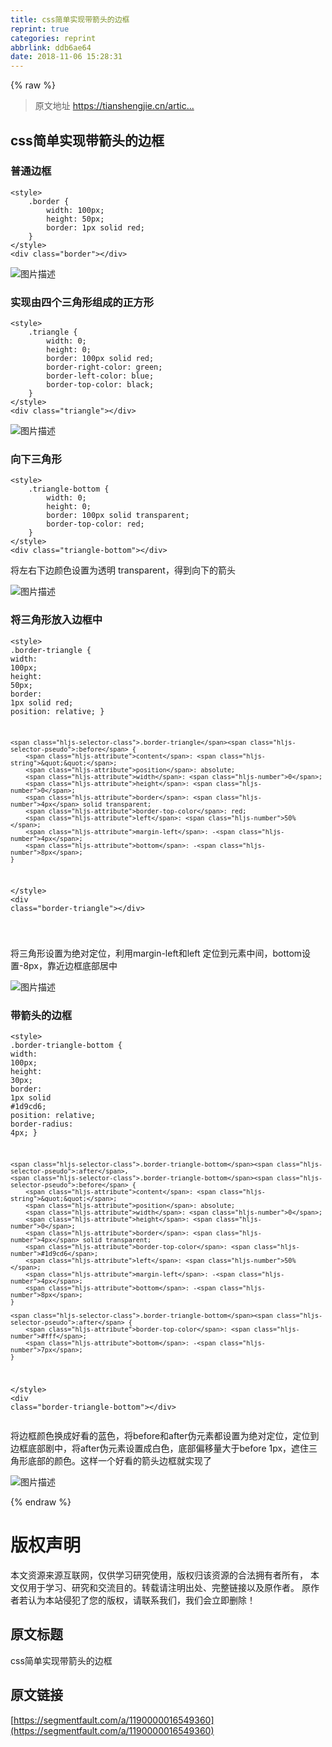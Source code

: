 ```yaml
---
title: css简单实现带箭头的边框
reprint: true
categories: reprint
abbrlink: ddb6ae64
date: 2018-11-06 15:28:31
---
```


{% raw %}
<blockquote>&#x539F;&#x6587;&#x5730;&#x5740; <a href="https://tianshengjie.cn/article/6" rel="nofollow noreferrer" target="_blank">https://tianshengjie.cn/artic...</a></blockquote><h2 id="articleHeader0">css&#x7B80;&#x5355;&#x5B9E;&#x73B0;&#x5E26;&#x7BAD;&#x5934;&#x7684;&#x8FB9;&#x6846;</h2><h3 id="articleHeader1">&#x666E;&#x901A;&#x8FB9;&#x6846;</h3><div class="widget-codetool" style="display:none"><div class="widget-codetool--inner"><span class="selectCode code-tool" data-toggle="tooltip" data-placement="top" title="" data-original-title="&#x5168;&#x9009;"></span> <span type="button" class="copyCode code-tool" data-toggle="tooltip" data-placement="top" data-clipboard-text="&lt;style&gt;
    .border {
        width: 100px;
        height: 50px;
        border: 1px solid red;
    }
&lt;/style&gt;
&lt;div class=&quot;border&quot;&gt;&lt;/div&gt;" title="" data-original-title="&#x590D;&#x5236;"></span> <span type="button" class="saveToNote code-tool" data-toggle="tooltip" data-placement="top" title="" data-original-title="&#x653E;&#x8FDB;&#x7B14;&#x8BB0;"></span></div></div><pre class="hljs xml"><code><span class="hljs-tag">&lt;<span class="hljs-name">style</span>&gt;</span><span class="css">
    <span class="hljs-selector-class">.border</span> {
        <span class="hljs-attribute">width</span>: <span class="hljs-number">100px</span>;
        <span class="hljs-attribute">height</span>: <span class="hljs-number">50px</span>;
        <span class="hljs-attribute">border</span>: <span class="hljs-number">1px</span> solid red;
    }
</span><span class="hljs-tag">&lt;/<span class="hljs-name">style</span>&gt;</span>
<span class="hljs-tag">&lt;<span class="hljs-name">div</span> <span class="hljs-attr">class</span>=<span class="hljs-string">&quot;border&quot;</span>&gt;</span><span class="hljs-tag">&lt;/<span class="hljs-name">div</span>&gt;</span></code></pre><p><span class="img-wrap"><img data-src="/img/bVbhBts?w=260&amp;h=136" src="https://static.alili.tech/img/bVbhBts?w=260&amp;h=136" alt="&#x56FE;&#x7247;&#x63CF;&#x8FF0;" title="&#x56FE;&#x7247;&#x63CF;&#x8FF0;" style="cursor:pointer;display:inline"></span></p><h3 id="articleHeader2">&#x5B9E;&#x73B0;&#x7531;&#x56DB;&#x4E2A;&#x4E09;&#x89D2;&#x5F62;&#x7EC4;&#x6210;&#x7684;&#x6B63;&#x65B9;&#x5F62;</h3><div class="widget-codetool" style="display:none"><div class="widget-codetool--inner"><span class="selectCode code-tool" data-toggle="tooltip" data-placement="top" title="" data-original-title="&#x5168;&#x9009;"></span> <span type="button" class="copyCode code-tool" data-toggle="tooltip" data-placement="top" data-clipboard-text="&lt;style&gt;
    .triangle {
        width: 0;
        height: 0;
        border: 100px solid red;
        border-right-color: green;
        border-left-color: blue;
        border-top-color: black;
    }
&lt;/style&gt;
&lt;div class=&quot;triangle&quot;&gt;&lt;/div&gt;
" title="" data-original-title="&#x590D;&#x5236;"></span> <span type="button" class="saveToNote code-tool" data-toggle="tooltip" data-placement="top" title="" data-original-title="&#x653E;&#x8FDB;&#x7B14;&#x8BB0;"></span></div></div><pre class="hljs xml"><code><span class="hljs-tag">&lt;<span class="hljs-name">style</span>&gt;</span><span class="css">
    <span class="hljs-selector-class">.triangle</span> {
        <span class="hljs-attribute">width</span>: <span class="hljs-number">0</span>;
        <span class="hljs-attribute">height</span>: <span class="hljs-number">0</span>;
        <span class="hljs-attribute">border</span>: <span class="hljs-number">100px</span> solid red;
        <span class="hljs-attribute">border-right-color</span>: green;
        <span class="hljs-attribute">border-left-color</span>: blue;
        <span class="hljs-attribute">border-top-color</span>: black;
    }
</span><span class="hljs-tag">&lt;/<span class="hljs-name">style</span>&gt;</span>
<span class="hljs-tag">&lt;<span class="hljs-name">div</span> <span class="hljs-attr">class</span>=<span class="hljs-string">&quot;triangle&quot;</span>&gt;</span><span class="hljs-tag">&lt;/<span class="hljs-name">div</span>&gt;</span>
</code></pre><p><span class="img-wrap"><img data-src="/img/bVbhBtB?w=414&amp;h=430" src="https://static.alili.tech/img/bVbhBtB?w=414&amp;h=430" alt="&#x56FE;&#x7247;&#x63CF;&#x8FF0;" title="&#x56FE;&#x7247;&#x63CF;&#x8FF0;" style="cursor:pointer;display:inline"></span></p><h3 id="articleHeader3">&#x5411;&#x4E0B;&#x4E09;&#x89D2;&#x5F62;</h3><div class="widget-codetool" style="display:none"><div class="widget-codetool--inner"><span class="selectCode code-tool" data-toggle="tooltip" data-placement="top" title="" data-original-title="&#x5168;&#x9009;"></span> <span type="button" class="copyCode code-tool" data-toggle="tooltip" data-placement="top" data-clipboard-text="&lt;style&gt;
    .triangle-bottom {
        width: 0;
        height: 0;
        border: 100px solid transparent;
        border-top-color: red;
    }
&lt;/style&gt;
&lt;div class=&quot;triangle-bottom&quot;&gt;&lt;/div&gt;" title="" data-original-title="&#x590D;&#x5236;"></span> <span type="button" class="saveToNote code-tool" data-toggle="tooltip" data-placement="top" title="" data-original-title="&#x653E;&#x8FDB;&#x7B14;&#x8BB0;"></span></div></div><pre class="hljs xml"><code><span class="hljs-tag">&lt;<span class="hljs-name">style</span>&gt;</span><span class="css">
    <span class="hljs-selector-class">.triangle-bottom</span> {
        <span class="hljs-attribute">width</span>: <span class="hljs-number">0</span>;
        <span class="hljs-attribute">height</span>: <span class="hljs-number">0</span>;
        <span class="hljs-attribute">border</span>: <span class="hljs-number">100px</span> solid transparent;
        <span class="hljs-attribute">border-top-color</span>: red;
    }
</span><span class="hljs-tag">&lt;/<span class="hljs-name">style</span>&gt;</span>
<span class="hljs-tag">&lt;<span class="hljs-name">div</span> <span class="hljs-attr">class</span>=<span class="hljs-string">&quot;triangle-bottom&quot;</span>&gt;</span><span class="hljs-tag">&lt;/<span class="hljs-name">div</span>&gt;</span></code></pre><p>&#x5C06;&#x5DE6;&#x53F3;&#x4E0B;&#x8FB9;&#x989C;&#x8272;&#x8BBE;&#x7F6E;&#x4E3A;&#x900F;&#x660E; transparent&#xFF0C;&#x5F97;&#x5230;&#x5411;&#x4E0B;&#x7684;&#x7BAD;&#x5934;</p><p><span class="img-wrap"><img data-src="/img/bVbhBtK?w=426&amp;h=236" src="https://static.alili.tech/img/bVbhBtK?w=426&amp;h=236" alt="&#x56FE;&#x7247;&#x63CF;&#x8FF0;" title="&#x56FE;&#x7247;&#x63CF;&#x8FF0;" style="cursor:pointer;display:inline"></span></p><h3 id="articleHeader4">&#x5C06;&#x4E09;&#x89D2;&#x5F62;&#x653E;&#x5165;&#x8FB9;&#x6846;&#x4E2D;</h3><div class="widget-codetool" style="display:none"><div class="widget-codetool--inner"><span class="selectCode code-tool" data-toggle="tooltip" data-placement="top" title="" data-original-title="&#x5168;&#x9009;"></span> <span type="button" class="copyCode code-tool" data-toggle="tooltip" data-placement="top" data-clipboard-text="&lt;style&gt;
    .border-triangle {
        width: 100px;
        height: 50px;
        border: 1px solid red;
        position: relative;
    }

    .border-triangle:before {
        content: &quot;&quot;;
        position: absolute;
        width: 0;
        height: 0;
        border: 4px solid transparent;
        border-top-color: red;
        left: 50%;
        margin-left: -4px;
        bottom: -8px;
    }
&lt;/style&gt;
&lt;div class=&quot;border-triangle&quot;&gt;&lt;/div&gt;

" title="" data-original-title="&#x590D;&#x5236;"></span> <span type="button" class="saveToNote code-tool" data-toggle="tooltip" data-placement="top" title="" data-original-title="&#x653E;&#x8FDB;&#x7B14;&#x8BB0;"></span></div></div><pre class="hljs xml"><code><span class="hljs-tag">&lt;<span class="hljs-name">style</span>&gt;</span><span class="css">
    <span class="hljs-selector-class">.border-triangle</span> {
        <span class="hljs-attribute">width</span>: <span class="hljs-number">100px</span>;
        <span class="hljs-attribute">height</span>: <span class="hljs-number">50px</span>;
        <span class="hljs-attribute">border</span>: <span class="hljs-number">1px</span> solid red;
        <span class="hljs-attribute">position</span>: relative;
    }

    <span class="hljs-selector-class">.border-triangle</span><span class="hljs-selector-pseudo">:before</span> {
        <span class="hljs-attribute">content</span>: <span class="hljs-string">&quot;&quot;</span>;
        <span class="hljs-attribute">position</span>: absolute;
        <span class="hljs-attribute">width</span>: <span class="hljs-number">0</span>;
        <span class="hljs-attribute">height</span>: <span class="hljs-number">0</span>;
        <span class="hljs-attribute">border</span>: <span class="hljs-number">4px</span> solid transparent;
        <span class="hljs-attribute">border-top-color</span>: red;
        <span class="hljs-attribute">left</span>: <span class="hljs-number">50%</span>;
        <span class="hljs-attribute">margin-left</span>: -<span class="hljs-number">4px</span>;
        <span class="hljs-attribute">bottom</span>: -<span class="hljs-number">8px</span>;
    }
</span><span class="hljs-tag">&lt;/<span class="hljs-name">style</span>&gt;</span>
<span class="hljs-tag">&lt;<span class="hljs-name">div</span> <span class="hljs-attr">class</span>=<span class="hljs-string">&quot;border-triangle&quot;</span>&gt;</span><span class="hljs-tag">&lt;/<span class="hljs-name">div</span>&gt;</span>

</code></pre><p>&#x5C06;&#x4E09;&#x89D2;&#x5F62;&#x8BBE;&#x7F6E;&#x4E3A;&#x7EDD;&#x5BF9;&#x5B9A;&#x4F4D;&#xFF0C;&#x5229;&#x7528;margin-left&#x548C;left &#x5B9A;&#x4F4D;&#x5230;&#x5143;&#x7D20;&#x4E2D;&#x95F4;&#xFF0C;bottom&#x8BBE;&#x7F6E;-8px&#xFF0C;&#x9760;&#x8FD1;&#x8FB9;&#x6846;&#x5E95;&#x90E8;&#x5C45;&#x4E2D;</p><p><span class="img-wrap"><img data-src="/img/bVbhBtS?w=244&amp;h=156" src="https://static.alili.tech/img/bVbhBtS?w=244&amp;h=156" alt="&#x56FE;&#x7247;&#x63CF;&#x8FF0;" title="&#x56FE;&#x7247;&#x63CF;&#x8FF0;" style="cursor:pointer;display:inline"></span></p><h3 id="articleHeader5">&#x5E26;&#x7BAD;&#x5934;&#x7684;&#x8FB9;&#x6846;</h3><div class="widget-codetool" style="display:none"><div class="widget-codetool--inner"><span class="selectCode code-tool" data-toggle="tooltip" data-placement="top" title="" data-original-title="&#x5168;&#x9009;"></span> <span type="button" class="copyCode code-tool" data-toggle="tooltip" data-placement="top" data-clipboard-text="&lt;style&gt;
    .border-triangle-bottom {
        width: 100px;
        height: 30px;
        border: 1px solid #1d9cd6;
        position: relative;
        border-radius: 4px;
    }

    .border-triangle-bottom:after,
    .border-triangle-bottom:before {
        content: &quot;&quot;;
        position: absolute;
        width: 0;
        height: 0;
        border: 4px solid transparent;
        border-top-color: #1d9cd6;
        left: 50%;
        margin-left: -4px;
        bottom: -8px;
    }

    .border-triangle-bottom:after {
        border-top-color: #fff;
        bottom: -7px;
    }
&lt;/style&gt;
&lt;div class=&quot;border-triangle-bottom&quot;&gt;&lt;/div&gt;" title="" data-original-title="&#x590D;&#x5236;"></span> <span type="button" class="saveToNote code-tool" data-toggle="tooltip" data-placement="top" title="" data-original-title="&#x653E;&#x8FDB;&#x7B14;&#x8BB0;"></span></div></div><pre class="hljs xml"><code><span class="hljs-tag">&lt;<span class="hljs-name">style</span>&gt;</span><span class="css">
    <span class="hljs-selector-class">.border-triangle-bottom</span> {
        <span class="hljs-attribute">width</span>: <span class="hljs-number">100px</span>;
        <span class="hljs-attribute">height</span>: <span class="hljs-number">30px</span>;
        <span class="hljs-attribute">border</span>: <span class="hljs-number">1px</span> solid <span class="hljs-number">#1d9cd6</span>;
        <span class="hljs-attribute">position</span>: relative;
        <span class="hljs-attribute">border-radius</span>: <span class="hljs-number">4px</span>;
    }

    <span class="hljs-selector-class">.border-triangle-bottom</span><span class="hljs-selector-pseudo">:after</span>,
    <span class="hljs-selector-class">.border-triangle-bottom</span><span class="hljs-selector-pseudo">:before</span> {
        <span class="hljs-attribute">content</span>: <span class="hljs-string">&quot;&quot;</span>;
        <span class="hljs-attribute">position</span>: absolute;
        <span class="hljs-attribute">width</span>: <span class="hljs-number">0</span>;
        <span class="hljs-attribute">height</span>: <span class="hljs-number">0</span>;
        <span class="hljs-attribute">border</span>: <span class="hljs-number">4px</span> solid transparent;
        <span class="hljs-attribute">border-top-color</span>: <span class="hljs-number">#1d9cd6</span>;
        <span class="hljs-attribute">left</span>: <span class="hljs-number">50%</span>;
        <span class="hljs-attribute">margin-left</span>: -<span class="hljs-number">4px</span>;
        <span class="hljs-attribute">bottom</span>: -<span class="hljs-number">8px</span>;
    }

    <span class="hljs-selector-class">.border-triangle-bottom</span><span class="hljs-selector-pseudo">:after</span> {
        <span class="hljs-attribute">border-top-color</span>: <span class="hljs-number">#fff</span>;
        <span class="hljs-attribute">bottom</span>: -<span class="hljs-number">7px</span>;
    }
</span><span class="hljs-tag">&lt;/<span class="hljs-name">style</span>&gt;</span>
<span class="hljs-tag">&lt;<span class="hljs-name">div</span> <span class="hljs-attr">class</span>=<span class="hljs-string">&quot;border-triangle-bottom&quot;</span>&gt;</span><span class="hljs-tag">&lt;/<span class="hljs-name">div</span>&gt;</span></code></pre><p>&#x5C06;&#x8FB9;&#x6846;&#x989C;&#x8272;&#x6362;&#x6210;&#x597D;&#x770B;&#x7684;&#x84DD;&#x8272;&#xFF0C;&#x5C06;before&#x548C;after&#x4F2A;&#x5143;&#x7D20;&#x90FD;&#x8BBE;&#x7F6E;&#x4E3A;&#x7EDD;&#x5BF9;&#x5B9A;&#x4F4D;&#xFF0C;&#x5B9A;&#x4F4D;&#x5230;&#x8FB9;&#x6846;&#x5E95;&#x90E8;&#x5267;&#x4E2D;&#xFF0C;&#x5C06;after&#x4F2A;&#x5143;&#x7D20;&#x8BBE;&#x7F6E;&#x6210;&#x767D;&#x8272;&#xFF0C;&#x5E95;&#x90E8;&#x504F;&#x79FB;&#x91CF;&#x5927;&#x4E8E;before 1px&#xFF0C;&#x906E;&#x4F4F;&#x4E09;&#x89D2;&#x5F62;&#x5E95;&#x90E8;&#x7684;&#x989C;&#x8272;&#x3002;&#x8FD9;&#x6837;&#x4E00;&#x4E2A;&#x597D;&#x770B;&#x7684;&#x7BAD;&#x5934;&#x8FB9;&#x6846;&#x5C31;&#x5B9E;&#x73B0;&#x4E86;</p><p><span class="img-wrap"><img data-src="/img/bVbhBuQ?w=250&amp;h=118" src="https://static.alili.tech/img/bVbhBuQ?w=250&amp;h=118" alt="&#x56FE;&#x7247;&#x63CF;&#x8FF0;" title="&#x56FE;&#x7247;&#x63CF;&#x8FF0;" style="cursor:pointer;display:inline"></span></p>
{% endraw %}

# 版权声明
本文资源来源互联网，仅供学习研究使用，版权归该资源的合法拥有者所有，
本文仅用于学习、研究和交流目的。转载请注明出处、完整链接以及原作者。
原作者若认为本站侵犯了您的版权，请联系我们，我们会立即删除！

## 原文标题
css简单实现带箭头的边框

## 原文链接
[https://segmentfault.com/a/1190000016549360](https://segmentfault.com/a/1190000016549360)

